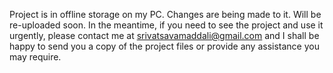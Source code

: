 Project is in offline storage on my PC. Changes are being made to it. Will be re-uploaded soon. In the meantime, if you need to see the project and use it urgently, please contact me at srivatsavamaddali@gmail.com and I shall be happy to send you a copy of the project files or provide any assistance you may require.